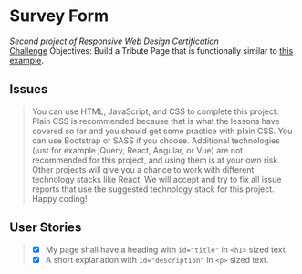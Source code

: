 # Survey Form
_Second project of Responsive Web Design Certification_\
[Challenge](https://www.freecodecamp.org/learn/responsive-web-design/responsive-web-design-projects/build-a-survey-form)
Objectives: Build a Tribute Page that is functionally similar to [this example](https://codepen.io/freeCodeCamp/full/VPaoNP).
## Issues
>You can use HTML, JavaScript, and CSS to complete this project. Plain CSS is recommended because that is what the lessons have covered so far and you should get some practice with plain CSS. You can use Bootstrap or SASS if you choose. Additional technologies (just for example jQuery, React, Angular, or Vue) are not recommended for this project, and using them is at your own risk. Other projects will give you a chance to work with different technology stacks like React. We will accept and try to fix all issue reports that use the suggested technology stack for this project. Happy coding!
## User Stories
> - [x] My page shall have a heading with ``id="title"`` in ``<h1>`` sized text.
> - [x]  A short explanation with ``id="description"`` in ``<p>`` sized text.